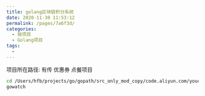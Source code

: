 ```yaml
---
title: golang区块链积分系统
date: 2020-11-30 11:53:12
permalink: /pages/7a6f3d/
categories:
  - 按项目
  - Golang项目
tags:
  - 
---
```




项目所在路径:  有传 优惠券 点餐项目
``` bash
cd /Users/hfb/projects/go/gopath/src_only_mod_copy/code.aliyun.com/youchuan-blockchain/coin-transfer-service/
gowatch
```


